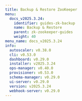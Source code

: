 ```yaml
---
title: Backup & Restore ZooKeeper
menu:
  docs_v2025.3.24:
    identifier: guides-zk-backup
    name: Backup & Restore
    parent: zk-zookeeper-guides
    weight: 40
menu_name: docs_v2025.3.24
info:
  autoscaler: v0.38.0
  cli: v0.53.0
  dashboard: v0.29.0
  installer: v2025.3.24
  ops-manager: v0.40.0
  provisioner: v0.53.0
  schema-manager: v0.29.0
  ui-server: v0.29.0
  version: v2025.3.24
  webhook-server: v0.29.0
---
```


